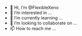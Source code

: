 - 👋 Hi, I’m @FlexibleXeno
- 👀 I’m interested in ...
- 🌱 I’m currently learning ...
- 💞️ I’m looking to collaborate on ...
- 📫 How to reach me ...

<!---
FlexibleXeno/FlexibleXeno is a ✨ special ✨ repository because its `README.md` (this file) appears on your GitHub profile.
You can click the Preview link to take a look at your changes.
--->
